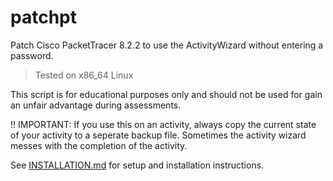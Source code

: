 # patchpt

Patch Cisco PacketTracer 8.2.2 to use the ActivityWizard without entering a password.
> Tested on x86_64 Linux

This script is for educational purposes only and should not be used for gain an unfair advantage during assessments.

!! IMPORTANT: If you use this on an activity, always copy the current state of your activity to a seperate backup file. Sometimes the activity wizard messes with the completion of the activity.

See [INSTALLATION.md](INSTALLATION.md) for setup and installation instructions.
